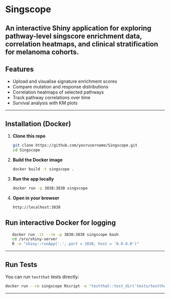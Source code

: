 # Singscope

An interactive Shiny application for exploring pathway-level singscore enrichment data, correlation heatmaps, and clinical stratification for melanoma cohorts.
---

## Features

* Upload and visualise signature enrichment scores
* Compare mutation and response distributions
* Correlation heatmaps of selected pathways
* Track pathway correlations over time
* Survival analysis with KM plots
---
## Installation (Docker)

1. **Clone this repo**

   ```bash
   git clone https://github.com/yourusername/Singscope.git
   cd Singscope
   ```

2. **Build the Docker image**

   ```bash
   docker build -t singscope .
   ```

3. **Run the app locally**

   ```bash
   docker run -p 3838:3838 singscope
   ```

4. **Open in your browser**

   ```
   http://localhost:3838
   ```

## Run interactive Docker for logging 

```bash
   docker run -it --rm -p 3838:3838 singscope bash
   cd /srv/shiny-server
   R -e "shiny::runApp('.', port = 3838, host = '0.0.0.0')"
```

---

## Run Tests

You can run `testthat` tests directly:

```bash
docker run --rm singscope Rscript -e "testthat::test_dir('tests/testthat')"
```

---